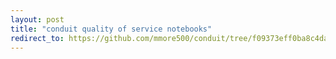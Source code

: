```yaml
---
layout: post
title: "conduit quality of service notebooks"
redirect_to: https://github.com/mmore500/conduit/tree/f09373eff0ba8c4da6415f365f3e87807d71e460/binder/date%3D2021%2Bproject%3D72k5n
---
```

